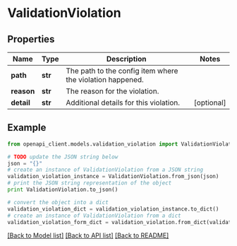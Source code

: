 # ValidationViolation


## Properties

Name | Type | Description | Notes
------------ | ------------- | ------------- | -------------
**path** | **str** | The path to the config item where the violation happened. | 
**reason** | **str** | The reason for the violation. | 
**detail** | **str** | Additional details for this violation. | [optional] 

## Example

```python
from openapi_client.models.validation_violation import ValidationViolation

# TODO update the JSON string below
json = "{}"
# create an instance of ValidationViolation from a JSON string
validation_violation_instance = ValidationViolation.from_json(json)
# print the JSON string representation of the object
print ValidationViolation.to_json()

# convert the object into a dict
validation_violation_dict = validation_violation_instance.to_dict()
# create an instance of ValidationViolation from a dict
validation_violation_form_dict = validation_violation.from_dict(validation_violation_dict)
```
[[Back to Model list]](../README.md#documentation-for-models) [[Back to API list]](../README.md#documentation-for-api-endpoints) [[Back to README]](../README.md)



